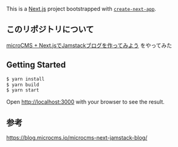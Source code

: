 This is a [Next.js](https://nextjs.org/) project bootstrapped with [`create-next-app`](https://github.com/vercel/next.js/tree/canary/packages/create-next-app).

## このリポジトリについて

[microCMS + Next.jsでJamstackブログを作ってみよう](https://blog.microcms.io/microcms-next-jamstack-blog/) をやってみた

## Getting Started

```bash
$ yarn install
$ yarn build
$ yarn start
```

Open [http://localhost:3000](http://localhost:3000) with your browser to see the result.

## 参考

https://blog.microcms.io/microcms-next-jamstack-blog/